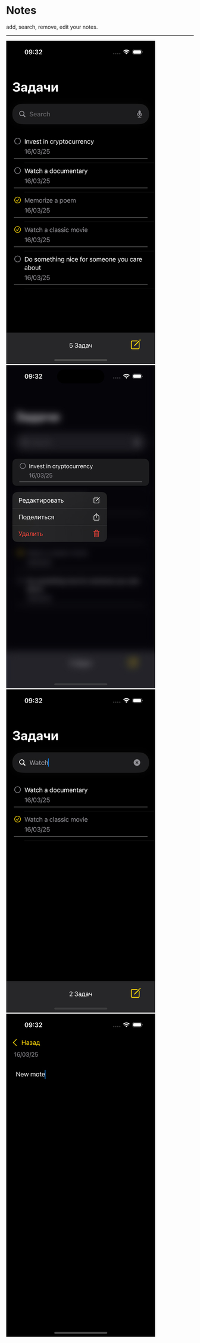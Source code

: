 # Notes
 add, search, remove, edit your notes. 

 ---
![Image alt](https://github.com/AlexKolch/Notes/blob/main/Screens/Simulator-Screenshot---1.jpg)
![Image alt](https://github.com/AlexKolch/Notes/blob/main/Screens/Simulator-Screenshot---2.jpg)
![Image alt](https://github.com/AlexKolch/Notes/blob/main/Screens/Simulator-Screenshot---3.jpg)
![Image alt](https://github.com/AlexKolch/Notes/blob/main/Screens/Simulator-Screenshot---4.jpg)
